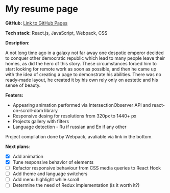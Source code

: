 # My resume page

**GitHub:** [Link to GitHub Pages](https://iluxmas.github.io/resume/)

**Tech stack:** React.js, JavaScript, Webpack, CSS

**Desription:**

A not long time ago in a galaxy not far away one despotic emperor decided to conquer other democratic republic which lead to many people leave their homes, as did the hero of this story. These circumstances forced him to start looking for remote work as soon as possible, and then he came up with the idea of ​​creating a page to demonstrate his abilities. There was no ready-made layout, he created it by his own rely only on aestetic and his sense of beauty.

**Featers:**

- Appearing animation performed via IntersectionObserver API and react-on-scroll-dom library
- Responsive desing for resolutions from 320px to 1440+ px
- Projects gallery with filters
- Language detection - Ru if russian and En if any other

Project compilation done by Webpack, avaliable via link in the bottom.

**Next plans**:

- [x] Add animation
- [x] Tune responsive behavior of elements
- [ ] Refactor responsive behaviour from CSS media queries to React Hook
- [ ] Add theme and language switchers
- [ ] Add menu highlight while scroll
- [ ] Determine the need of Redux implementation (is it worth it?)
